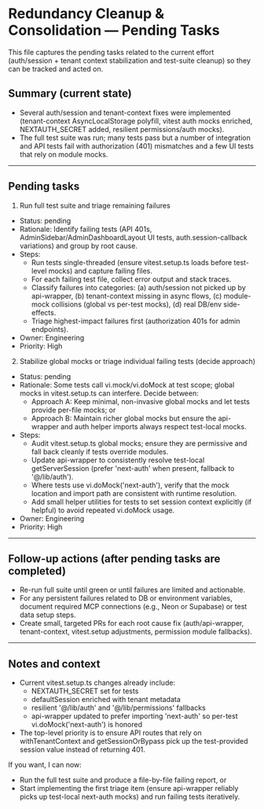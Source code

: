 # Redundancy Cleanup & Consolidation — Pending Tasks

This file captures the pending tasks related to the current effort (auth/session + tenant context stabilization and test-suite cleanup) so they can be tracked and acted on.

## Summary (current state)
- Several auth/session and tenant-context fixes were implemented (tenant-context AsyncLocalStorage polyfill, vitest auth mocks enriched, NEXTAUTH_SECRET added, resilient permissions/auth mocks).
- The full test suite was run; many tests pass but a number of integration and API tests fail with authorization (401) mismatches and a few UI tests that rely on module mocks.

---

## Pending tasks

1) Run full test suite and triage remaining failures
- Status: pending
- Rationale: Identify failing tests (API 401s, AdminSidebar/AdminDashboardLayout UI tests, auth.session-callback variations) and group by root cause.
- Steps:
  - Run tests single-threaded (ensure vitest.setup.ts loads before test-level mocks) and capture failing files.
  - For each failing test file, collect error output and stack traces.
  - Classify failures into categories: (a) auth/session not picked up by api-wrapper, (b) tenant-context missing in async flows, (c) module-mock collisions (global vs per-test mocks), (d) real DB/env side-effects.
  - Triage highest-impact failures first (authorization 401s for admin endpoints).
- Owner: Engineering
- Priority: High

2) Stabilize global mocks or triage individual failing tests (decide approach)
- Status: pending
- Rationale: Some tests call vi.mock/vi.doMock at test scope; global mocks in vitest.setup.ts can interfere. Decide between:
  - Approach A: Keep minimal, non-invasive global mocks and let tests provide per-file mocks; or
  - Approach B: Maintain richer global mocks but ensure the api-wrapper and auth helper imports always respect test-local mocks.
- Steps:
  - Audit vitest.setup.ts global mocks; ensure they are permissive and fall back cleanly if tests override modules.
  - Update api-wrapper to consistently resolve test-local getServerSession (prefer 'next-auth' when present, fallback to '@/lib/auth').
  - Where tests use vi.doMock('next-auth'), verify that the mock location and import path are consistent with runtime resolution.
  - Add small helper utilities for tests to set session context explicitly (if helpful) to avoid repeated vi.doMock usage.
- Owner: Engineering
- Priority: High

---

## Follow-up actions (after pending tasks are completed)
- Re-run full suite until green or until failures are limited and actionable.
- For any persistent failures related to DB or environment variables, document required MCP connections (e.g., Neon or Supabase) or test data setup steps.
- Create small, targeted PRs for each root cause fix (auth/api-wrapper, tenant-context, vitest.setup adjustments, permission module fallbacks).

---

## Notes and context
- Current vitest.setup.ts changes already include:
  - NEXTAUTH_SECRET set for tests
  - defaultSession enriched with tenant metadata
  - resilient '@/lib/auth' and '@/lib/permissions' fallbacks
  - api-wrapper updated to prefer importing 'next-auth' so per-test vi.doMock('next-auth') is honored
- The top-level priority is to ensure API routes that rely on withTenantContext and getSessionOrBypass pick up the test-provided session value instead of returning 401.

If you want, I can now:
- Run the full test suite and produce a file-by-file failing report, or
- Start implementing the first triage item (ensure api-wrapper reliably picks up test-local next-auth mocks) and run failing tests iteratively.

